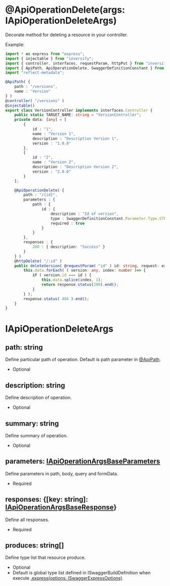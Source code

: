 # @ApiOperationDelete(args: IApiOperationDeleteArgs)
Decorate method for deleting a resource in your controller.

Example:

```ts
import * as express from "express";
import { injectable } from "inversify";
import { controller, interfaces, requestParam, httpPut } from "inversify-express-utils";
import { ApiPath, ApiOperationDelete, SwaggerDefinitionConstant } from "swagger-express-ts";
import "reflect-metadata";

@ApiPath( {
    path : "/versions",
    name : "Version"
} )
@controller( "/versions" )
@injectable()
export class VersionController implements interfaces.Controller {
    public static TARGET_NAME: string = "VersionController";
    private data: [any] = [
        {
            id : "1",
            name : "Version 1",
            description : "Description Version 1",
            version : "1.0.0"
        },
        {
            id : "2",
            name : "Version 2",
            description : "Description Version 2",
            version : "2.0.0"
        }
    ];

    @ApiOperationDelete( {
        path : "/{id}",
        parameters : {
            path : {
                id : {
                    description : "Id of version",
                    type : SwaggerDefinitionConstant.Parameter.Type.STRING,
                    required : true
                }
            }
        },
        responses : {
            200 : { description: "Success" }
        }
    } )
    @httpDelete( "/:id" )
    public deleteVersion( @requestParam( "id" ) id: string, request: express.Request, response: express.Response, next: express.NextFunction ): void {
        this.data.forEach( ( version: any, index: number )=> {
            if ( version.id === id ) {
                this.data.splice(index, 1);
                return response.status(200).end();
            }
        } );
        response.status( 404 ).end();
    }
}

```

# IApiOperationDeleteArgs

## path: string
Define particular path of operation. Default is path parameter in [@ApiPath](./api-path.decorator.md).
- Optional

## description: string
Define description of operation.
- Optional

## summary: string
Define summary of operation.
- Optional

## parameters: [IApiOperationArgsBaseParameters](./i-api-operation-args-base-parameters.md)
Define parameters in path, body, query and formData.
- Required

## responses: {[key: string]: [IApiOperationArgsBaseResponse](./i-api-operation-args-base-response.md)}
Define all responses.
- Required

## produces: string[]
Define type list that resource produce.
- Optional
- Default is global type list defined in ISwaggerBuildDefinition when execute [.express(options: ISwaggerExpressOptions)](./configuration.md)